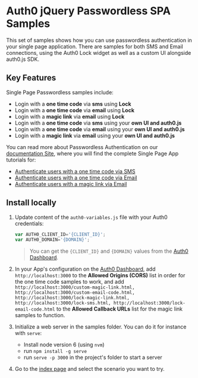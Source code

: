 # Auth0 jQuery Passwordless SPA Samples

This set of samples shows how you can use passwordless authentication in your single page application. There are samples for both SMS and Email connections, using the Auth0 Lock widget as well as a custom UI alongside auth0.js SDK.

## Key Features

Single Page Passwordless samples include:

* Login with a **one time code** via **sms** using **Lock**
* Login with a **one time code** via **email** using **Lock**
* Login with a **magic link** via **email** using **Lock**
* Login with a **one time code** via **sms** using your **own UI and auth0.js**
* Login with a **one time code** via **email** using your **own UI and auth0.js**
* Login with a **magic link** via **email** using your **own UI and auth0.js**

You can read more about Passwordless Authentication on our [documentation Site](https://auth0.com/docs/connections/passwordless), where you will find the complete Single Page App tutorials for:

* [Authenticate users with a one time code via SMS](https://auth0.com/docs/connections/passwordless/spa-sms)
* [Authenticate users with a one time code via Email](https://auth0.com/docs/connections/passwordless/spa-email-code)
* [Authenticate users with a magic link via Email](https://auth0.com/docs/connections/passwordless/spa-email-link)

## Install locally

1. Update content of the `auth0-variables.js` file with your Auth0 credentials:
	```js
	var AUTH0_CLIENT_ID='{CLIENT_ID}';
	var AUTH0_DOMAIN='{DOMAIN}';
	```
	> You can get the `{CLIENT_ID}` and `{DOMAIN}` values from the [Auth0 Dashboard](https://manage.auth0.com).

2. In your App's configuration on the [Auth0 Dashboard](https://manage.auth0.com), add `http://localhost:3000` to the **Allowed Origins (CORS)** list in order for the one time code samples to work, and add `http://localhost:3000/custom-magic-link.html, http://localhost:3000/custom-email-code.html, http://localhost:3000/lock-magic-link.html, http://localhost:3000/lock-sms.html, http://localhost:3000/lock-email-code.html` to the **Allowed Callback URLs** list for the magic link samples to function. 
3. Initialize a web server in the samples folder. You can do it for instance with `serve`:
	* Install node version 6 (using `nvm`)
	* run `npm install -g serve`
	* run `serve -p 3000` in the project's folder to start a server
4. Go to the [index page](http://localhost:3000) and select the scenario you want to try. 
